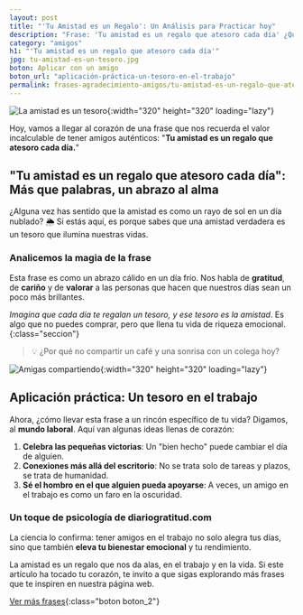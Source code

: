 ```yaml
---
layout: post
title: "'Tu Amistad es un Regalo': Un Análisis para Practicar hoy"
description: "Frase: 'Tu amistad es un regalo que atesoro cada día' ¿Quieres saber cómo una simple frase puede hacer que tus días sean más brillantes?"
category: "amigos"
h1: "'Tu amistad es un regalo que atesoro cada día'"
jpg: tu-amistad-es-un-tesoro.jpg
boton: Aplicar con un amigo
boton_url: "aplicación-práctica-un-tesoro-en-el-trabajo"
permalink: frases-agradecimiento-amigos/tu-amistad-es-un-regalo-que-atesoro-cada-dia
---
```

![La amistad es un tesoro]({{'img/blog/tu-amistad-es-un-tesoro.webp'|relative_url}}){:width="320" height="320" loading="lazy"}

Hoy, vamos a llegar al corazón de una frase que nos recuerda el valor incalculable de tener amigos auténticos: "**Tu amistad es un regalo que atesoro cada día.**"

## "Tu amistad es un regalo que atesoro cada día": Más que palabras, un abrazo al alma

¿Alguna vez has sentido que la amistad es como un rayo de sol en un día nublado? 🌦️ Si estás aquí, es porque sabes que una amistad verdadera es un tesoro que ilumina nuestras vidas.

### Analicemos la magia de la frase

Esta frase es como un abrazo cálido en un día frío. Nos habla de **gratitud**, de **cariño** y de **valorar** a las personas que hacen que nuestros días sean un poco más brillantes.

*Imagina que cada día te regalan un tesoro, y ese tesoro es la amistad*. Es algo que no puedes comprar, pero que llena tu vida de riqueza emocional.
{:class="seccion"}

>💡 ¿Por qué no compartir un café y una sonrisa con un colega hoy?

![Amigas compartiendo]({{'img/blog/tu-amistad-es-un-tesoro-amigas.webp'|relative_url}}){:width="320" height="320" loading="lazy"}

## Aplicación práctica: Un tesoro en el trabajo

Ahora, ¿cómo llevar esta frase a un rincón específico de tu vida? Digamos, al **mundo laboral**. Aquí van algunas ideas llenas de corazón:

1. **Celebra las pequeñas victorias**: Un "bien hecho" puede cambiar el día de alguien.
2. **Conexiones más allá del escritorio**: No se trata solo de tareas y plazos, se trata de humanidad.
3. **Sé el hombro en el que alguien pueda apoyarse**: A veces, un amigo en el trabajo es como un faro en la oscuridad.

### Un toque de psicología de diariogratitud.com

La ciencia lo confirma: tener amigos en el trabajo no solo alegra tus días, sino que también **eleva tu bienestar emocional** y tu rendimiento.

La amistad es un regalo que nos da alas, en el trabajo y en la vida. Si este artículo ha tocado tu corazón, te invito a que sigas explorando más frases que te inspiren en nuestra página web.

[Ver más frases]({{'frases-agradecimiento-amigos'|relative_url}} "Frases amigos"){:class="boton boton_2"}
